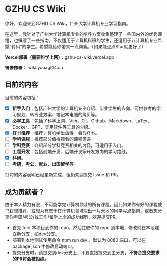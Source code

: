 # GZHU CS Wiki
你好，欢迎来到GZHU CS Wiki，广州大学计算机专业学习指南。

在这里，我针对了广州大学计算机专业的培养方案收集整理了一些国内外的优秀课程，也撰写了一些指南，不仅适用于计算机科班的学生，还适用于非计算机专业希望“转码”的学生。希望能给你带来一点帮助。（如果能点点Star就更好了）

**Vercel部署（需要科学上网）**：gzhu-cs-wiki.vercel.app

**镜像部署**： wiki.yonagi04.cn

## 目前的内容

目前的内容包括：

- [x] **新手入门**：包括广州大学的计算机专业介绍、毕业学生的去向、可供参考的学习规划、转专业方案、笔记本电脑的购买等。
- [x] **必学工具**：包括了科学上网、Vim、Git、Github、Markdown、LaTex、Docker、GPT、实用软件等工具的介绍。
- [x] **好书推荐**：推荐计算机学生值得一看的好书。
- [ ] **学科课程**：推荐部分值得观看的课程网课。
- [ ] **学科竞赛**：介绍部分学科竞赛相关的内容，可适用于入门。
- [ ] **工程开发**：包括前端开发、后端开发等开发方向的学习路线。
- [x] **科研**。
- [ ] **考研**、**考公**、**就业**、**出国留学**等。

打勾的内容表明已经更新完成，但仍欢迎提交 Issue 和 PR。

## 成为贡献者？
由于本人精力有限，不可能学完计算机领域的所有课程。因此如果你有好的课程或书籍想推荐，或想为有志于在计算机领域闯出一片天地的同学写点指南，或者想分享你考研/考公/找工作/留学上岸的成功经历，欢迎提交PR。

+ 首先 fork 本项目到你的 repo，然后拉取你的 repo 到本地，修改前在本地建立新分支，如dev分支。
+ 部署到本地测试使用命令 npm run dev ，默认为 8080 端口，可以在 package.json 中修改启动端口。
+ 提交分支时，请提交到dev分支上，不要直接提交到主分支，**不符合提交要求的PR将会被拒绝。**
